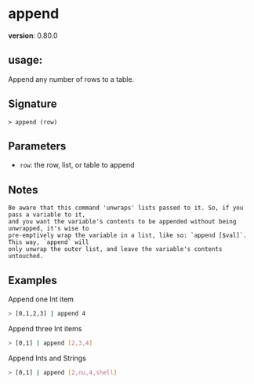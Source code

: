 # append

**version**: 0.80.0

## **usage**:

Append any number of rows to a table.

## Signature

`> append (row)`

## Parameters

- `row`: the row, list, or table to append

## Notes

```text
Be aware that this command 'unwraps' lists passed to it. So, if you pass a variable to it,
and you want the variable's contents to be appended without being unwrapped, it's wise to
pre-emptively wrap the variable in a list, like so: `append [$val]`. This way, `append` will
only unwrap the outer list, and leave the variable's contents untouched.
```

## Examples

Append one Int item

```bash
> [0,1,2,3] | append 4
```

Append three Int items

```bash
> [0,1] | append [2,3,4]
```

Append Ints and Strings

```bash
> [0,1] | append [2,nu,4,shell]
```

